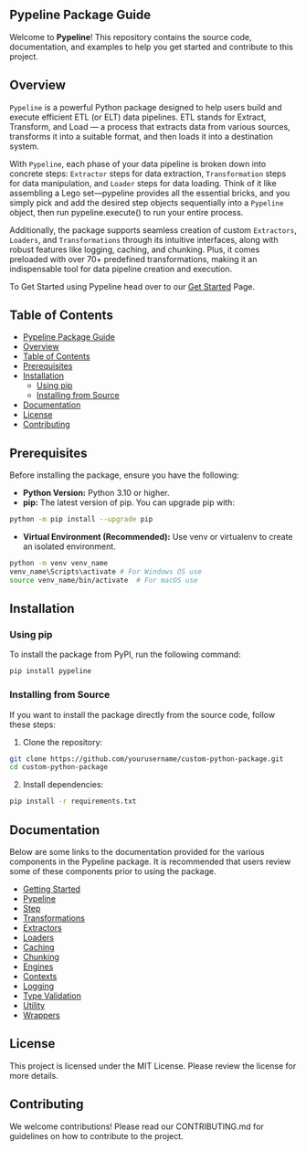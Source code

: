 ## Pypeline Package Guide

Welcome to **Pypeline**! This repository contains the source code, documentation, and examples to help you get started and contribute to this project.

## Overview
`Pypeline` is a powerful Python package designed to help users build and execute efficient ETL (or ELT) data pipelines. ETL stands for Extract, Transform, and Load — a process that extracts data from various sources, transforms it into a suitable format, and then loads it into a destination system. 

With `Pypeline`, each phase of your data pipeline is broken down into concrete steps: `Extractor` steps for data extraction, `Transformation` steps for data manipulation, and `Loader` steps for data loading. Think of it like assembling a Lego set—pypeline provides all the essential bricks, and you simply pick and add the desired step objects sequentially into a `Pypeline` object, then run pypeline.execute() to run your entire process. 

Additionally, the package supports seamless creation of custom `Extractors`, `Loaders`, and `Transformations` through its intuitive interfaces, along with robust features like logging, caching, and chunking. Plus, it comes preloaded with over 70+ predefined transformations, making it an indispensable tool for data pipeline creation and execution.

To Get Started using Pypeline head over to our [Get Started](docs/getting_started.md) Page.

## Table of Contents

- [Pypeline Package Guide](#pypeline-package-guide)
- [Overview](#overview)
- [Table of Contents](#table-of-contents)
- [Prerequisites](#prerequisites)
- [Installation](#installation)
  - [Using pip](#using-pip)
  - [Installing from Source](#installing-from-source)
- [Documentation](#documentation)
- [License](#license)
- [Contributing](#contributing)

## Prerequisites

Before installing the package, ensure you have the following:

- **Python Version:** Python 3.10 or higher.
- **pip:** The latest version of pip. You can upgrade pip with:
```bash
python -m pip install --upgrade pip
```
- **Virtual Environment (Recommended):** Use venv or virtualenv to create an isolated environment.
```bash
python -m venv venv_name
venv_name\Scripts\activate # For Windows OS use
source venv_name/bin/activate  # For macOS use
```

## Installation

### Using pip

To install the package from PyPI, run the following command:

```bash
pip install pypeline
```

### Installing from Source
If you want to install the package directly from the source code, follow these steps:
1. Clone the repository:
```bash
git clone https://github.com/yourusername/custom-python-package.git
cd custom-python-package
```

2. Install dependencies:
```bash
pip install -r requirements.txt
```

## Documentation
Below are some links to the documentation provided for the various components in the Pypeline package. It is recommended that users review some of these components prior to using the package.

- [Getting Started](docs/-getting_started.md)
- [Pypeline](docs/pypeline.md)
- [Step](docs/step.md)
- [Transformations](docs/transformations/transformation.md)
- [Extractors](docs/extract.md)
- [Loaders](docs/load.md)
- [Caching](docs/cache.md)
- [Chunking](docs/chunker.md)
- [Engines](docs/-engine.md)
- [Contexts](docs/context.md)
- [Logging](docs/log.md)
- [Type Validation](docs/types.md)
- [Utility](docs/utils.md)
- [Wrappers](docs/wrappers.md)

## License
This project is licensed under the MIT License. Please review the license for more details.

## Contributing
We welcome contributions! Please read our CONTRIBUTING.md for guidelines on how to contribute to the project.